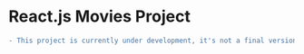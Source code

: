 # React.js Movies Project
```diff
- This project is currently under development, it's not a final version.
```

